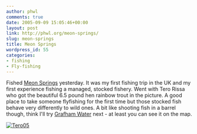 ```yaml
---
author: phwl
comments: true
date: 2005-09-09 15:05:46+00:00
layout: post
link: http://phwl.org/meon-springs/
slug: meon-springs
title: Meon Springs
wordpress_id: 55
categories:
- fishing
- Fly-fishing
---
```


Fished [Meon Springs](http://www.meonsprings.com) yesterday. It was my first fishing trip in the UK and my first experience fishing a managed, stocked fishery. Went with Tero Rissa who got the beautiful 6.5 pound hen rainbow trout in the picture. A good place to take someone flyfishing for the first time but those stocked fish behave very differently to wild ones. A bit like shooting fish in a barrel though, think I'll try [Grafham Water](http://www.gwffa-grafham.co.uk/grafham.htm) next - at least you can see it on the map.

[![Tero05](http://phwl.org/wp-content/uploads/2005/09/Tero05.jpg)](http://phwl.org/wp-content/uploads/2005/09/Tero05.jpg)
